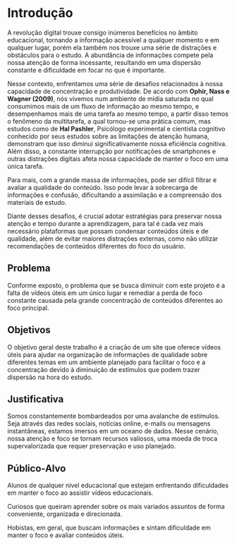 # Introdução

A revolução digital trouxe consigo inúmeros benefícios no âmbito educacional, tornando a informação acessível a qualquer momento e em qualquer lugar, porém ela também nos trouxe uma série de distrações e obstáculos para o estudo. A abundância de informações compete pela nossa atenção de forma incessante, resultando em uma dispersão constante e dificuldade em focar no que é importante.

Nesse contexto, enfrentamos uma série de desafios relacionados à nossa capacidade de concentração e produtividade.  De acordo com **Ophir, Nass e Wagner (2009)**, nós vivemos num ambiente de mídia saturada no qual consumimos mais de um fluxo de informação ao mesmo tempo, e desempenhamos mais de uma tarefa ao mesmo tempo, a partir disso temos o fenômeno da multitarefa, a qual tornou-se uma prática comum, mas estudos como de **Hal Pashler**, Psicólogo experimental e cientista cognitivo conhecido por seus estudos sobre as limitações de atenção humana, demonstram que isso diminui significativamente nossa eficiência cognitiva. Além disso, a constante interrupção por notificações de smartphones e outras distrações digitais afeta nossa capacidade de manter o foco em uma única tarefa.

Para mais, com a  grande massa de informações, pode ser difícil filtrar e avaliar a qualidade do conteúdo. Isso pode levar à sobrecarga de informações e confusão, dificultando a assimilação e a compreensão dos materiais de estudo.

Diante desses desafios, é crucial adotar estratégias para preservar nossa atenção e tempo durante a aprendizagem, para tal é cada vez mais necessário plataformas que possam condensar conteúdos úteis e de qualidade, além de evitar maiores distrações  externas, como não utilizar recomendações de conteúdos diferentes do foco do usuário.


## Problema
Conforme exposto, o problema que se busca diminuir com este projeto é a falta de vídeos úteis em um único lugar e remediar a perda de foco constante causada pela grande concentração de conteúdos diferentes ao foco principal.

## Objetivos

O objetivo geral deste trabalho é a criação de um site que oferece vídeos úteis para ajudar na organização de informações de qualidade sobre diferentes temas em um ambiente planejado para facilitar o foco e a concentração devido à diminuição de estímulos que podem trazer dispersão na hora do estudo.

## Justificativa

Somos constantemente bombardeados por uma avalanche de estímulos. Seja através das redes sociais, notícias online, e-mails ou mensagens instantâneas, estamos imersos em um oceano de dados. Nesse cenário, nossa atenção e foco se tornam recursos valiosos, uma moeda de troca supervalorizada que requer preservação e uso planejado.

## Público-Alvo

Alunos de qualquer nível educacional que estejam enfrentando dificuldades em manter o foco ao assistir vídeos educacionais.

Curiosos que queiram aprender sobre os mais variados assuntos de forma conveniente, organizada e direcionada.

Hobistas, em geral, que buscam informações e sintam dificuldade em manter o foco e avaliar conteúdos úteis.

